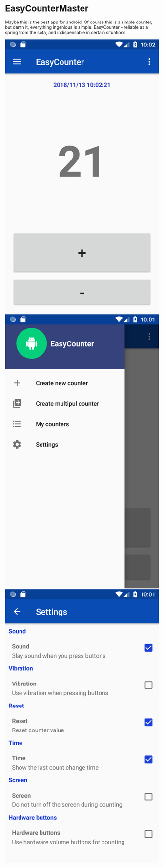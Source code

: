 # EasyCounterMaster

Maybe this is the best app for android.
Of course this is a simple counter, but damn it, everything ingenious is simple.
EasyCounter - reliable as a spring from the sofa, and indispensable in certain situations.

![screen 1](1.png)
![screen 2](2.png)
![screen 3](3.png)
